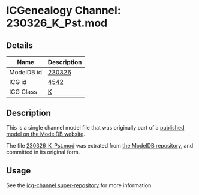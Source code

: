 # ICGenealogy Channel: 230326\_K\_Pst.mod

## Details

Name | Description
---- | -----------
ModelDB id | [230326](http://senselab.med.yale.edu/ModelDB/ShowModel.cshtml?model=230326)
ICG id | [4542](http://icg.neurotheory.ox.ac.uk/channels/1/4542)
ICG Class | [K](http://icg.neurotheory.ox.ac.uk/channels/1)

## Description

This is a single channel model file that was originally part of a [published model on the ModelDB website](http://senselab.med.yale.edu/mModelDB/ShowModel.cshtml?model=230326).

The file [230326\_K\_Pst.mod](230326_K_Pst.mod) was extrated from [the ModelDB repository](http://senselab.med.yale.edu/ModelDB/ShowModel.cshtml?model=230326), and committed in its original form.

## Usage

See the [icg-channel super-repository](https://github.com/icgenealogy/icg-channels) for more information.